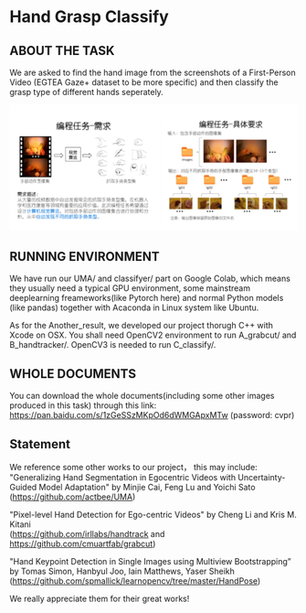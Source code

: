 # Hand Grasp Classify

## ABOUT THE TASK

We are asked to find the hand image from the screenshots of a First-Person Video (EGTEA Gaze+ dataset to be more specific) and then 
classify the grasp type of different hands seperately.

![avatar](https://github.com/actbee/Hand_Grasp_Classify/blob/master/img/task.png?raw=true)

## RUNNING ENVIRONMENT

We have run our UMA/ and classifyer/ part on Google Colab, which means they usually need a typical GPU environment, some mainstream deeplearning freameworks(like 
Pytorch here) and normal Python models (like pandas) together with Acaconda in Linux system like Ubuntu.

As for the Another_result, we developed our project thorugh C++ with Xcode on OSX. You shall need OpenCV2 environment to run A_grabcut/ and B_handtracker/.
OpenCV3 is needed to run C_classify/. 

## WHOLE DOCUMENTS

You can download the whole documents(including some other images produced in this task) through
this link: https://pan.baidu.com/s/1zGeSSzMKpOd6dWMGApxMTw (password: cvpr)

## Statement

We reference some other works to our project， this may include:
 "Generalizing Hand Segmentation in Egocentric Videos with Uncertainty-Guided Model Adaptation" by Minjie Cai, Feng Lu and Yoichi Sato  
 (https://github.com/actbee/UMA)
 
 "Pixel-level Hand Detection for Ego-centric Videos" by Cheng Li and Kris M. Kitani    
 (https://github.com/irllabs/handtrack and https://github.com/cmuartfab/grabcut)
 
 "Hand Keypoint Detection in Single Images using Multiview Bootstrapping” by Tomas Simon, Hanbyul Joo, Iain Matthews, Yaser Sheikh   
  (https://github.com/spmallick/learnopencv/tree/master/HandPose)
 
 We really appreciate them for their great works!